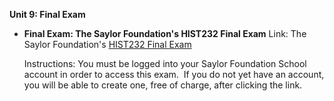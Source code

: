 **Unit 9: Final Exam** <span id="9"></span> 
-   **Final Exam: The Saylor Foundation's HIST232 Final Exam**
    Link: The Saylor Foundation's [HIST232 Final
    Exam](http://school.saylor.org/mod/quiz/view.php?id=326)  
      
     Instructions: You must be logged into your Saylor Foundation School
    account in order to access this <span class="il">exam</span>.  If
    you do not yet have an account, you will be able to create one, free
    of charge, after clicking the link.


